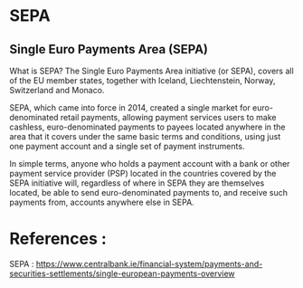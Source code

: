 # SEPA

## Single Euro Payments Area (SEPA)

What is SEPA?
The Single Euro Payments Area initiative (or SEPA), covers all of the EU member states, together with Iceland, Liechtenstein, Norway, Switzerland and Monaco.

SEPA, which came into force in 2014, created a single market for euro-denominated retail payments, allowing payment services users to make cashless, euro-denominated payments to payees located anywhere in the area that it covers under the same basic terms and conditions, using just one payment account and a single set of payment instruments.

In simple terms, anyone who holds a payment account with a bank or other payment service provider (PSP) located in the countries covered by the SEPA initiative will, regardless of where in SEPA they are themselves located, be able to send euro-denominated payments to, and receive such payments from, accounts anywhere else in SEPA.




# References :

SEPA : https://www.centralbank.ie/financial-system/payments-and-securities-settlements/single-european-payments-overview
